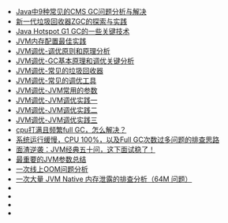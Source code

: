 - [Java中9种常见的CMS GC问题分析与解决](https://tech.meituan.com/2020/11/12/java-9-cms-gc.html)
- [新一代垃圾回收器ZGC的探索与实践](https://tech.meituan.com/2020/08/06/new-zgc-practice-in-meituan.html)
- [Java Hotspot G1 GC的一些关键技术](https://tech.meituan.com/2016/09/23/g1.html)
- [JVM内存配置最佳实践](https://help.aliyun.com/zh/sae/use-cases/best-practices-for-jvm-heap-size-configuration)
- [JVM调优-调优原则和原理分析](https://juejin.cn/post/7126366964494106654)
- [JVM调优-GC基本原理和调优关键分析](https://juejin.cn/post/7126918474646945800)
- [JVM调优-常见的垃圾回收器](https://juejin.cn/post/7127268544743473160)
- [JVM调优-常见的调优工具](https://juejin.cn/post/7127642745690128398)
- [JVM调优-JVM常用的参数](https://juejin.cn/post/7128001881443401765)
- [JVM调优-JVM调优实践一](https://juejin.cn/post/7128377003224334373)
- [JVM调优-JVM调优实践二](https://juejin.cn/post/7128641152877608973)
- [JVM调优-JVM调优实践三](https://juejin.cn/post/7129007631959588877)
- [cpu打满且频繁full GC，怎么解决？](https://juejin.cn/post/7208498140160573500)
- [系统运行缓慢，CPU 100%，以及Full GC次数过多问题的排查思路](https://juejin.cn/post/6844903944276148232#heading-0)
- [面渣逆袭：JVM经典五十问，这下面试稳了！](https://mp.weixin.qq.com/s/XYsEJyIo46jXhHE1sOR_0Q)
- [最重要的JVM参数总结](https://javaguide.cn/java/jvm/jvm-parameters-intro.html)
- [一次线上OOM问题分析](https://juejin.cn/post/7205141492264976445)
- [一次大量 JVM Native 内存泄露的排查分析（64M 问题）](https://juejin.cn/post/7078624931826794503)
- []()
- []()
- []()
- []()
